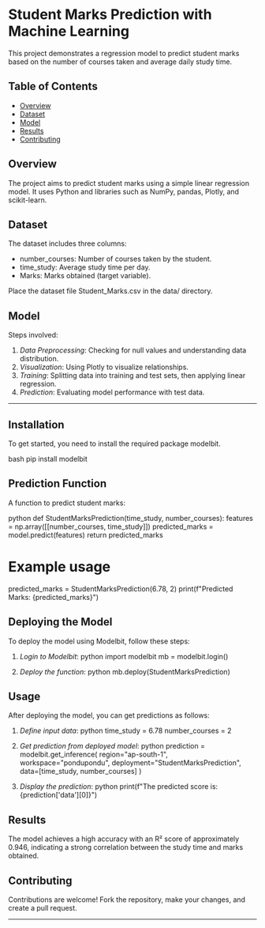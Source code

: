 # Student Marks Prediction with Machine Learning

This project demonstrates a regression model to predict student marks based on the number of courses taken and average daily study time.

## Table of Contents

- [Overview](#overview)
- [Dataset](#dataset)
- [Model](#model)
- [Results](#results)
- [Contributing](#contributing)

## Overview

The project aims to predict student marks using a simple linear regression model. It uses Python and libraries such as NumPy, pandas, Plotly, and scikit-learn.

## Dataset

The dataset includes three columns:
- number_courses: Number of courses taken by the student.
- time_study: Average study time per day.
- Marks: Marks obtained (target variable).

Place the dataset file Student_Marks.csv in the data/ directory.

## Model

Steps involved:
1. *Data Preprocessing*: Checking for null values and understanding data distribution.
2. *Visualization*: Using Plotly to visualize relationships.
3. *Training*: Splitting data into training and test sets, then applying linear regression.
4. *Prediction*: Evaluating model performance with test data.

---

## Installation

To get started, you need to install the required package modelbit.

bash
pip install modelbit


## Prediction Function

A function to predict student marks:

python
def StudentMarksPrediction(time_study, number_courses):
    features = np.array([[number_courses, time_study]])
    predicted_marks = model.predict(features)
    return predicted_marks

# Example usage
predicted_marks = StudentMarksPrediction(6.78, 2)
print(f"Predicted Marks: {predicted_marks}")


## Deploying the Model

To deploy the model using Modelbit, follow these steps:

1. *Login to Modelbit*:
    python
    import modelbit
    mb = modelbit.login()
    

2. *Deploy the function*:
    python
    mb.deploy(StudentMarksPrediction)
    

## Usage

After deploying the model, you can get predictions as follows:

1. *Define input data*:
    python
    time_study = 6.78
    number_courses = 2
    

2. *Get prediction from deployed model*:
    python
    prediction = modelbit.get_inference(
      region="ap-south-1",
      workspace="pondupondu",
      deployment="StudentMarksPrediction",
      data=[time_study, number_courses]
    )
    

3. *Display the prediction*:
    python
    print(f"The predicted score is: {prediction['data'][0]}")
    

## Results

The model achieves a high accuracy with an R² score of approximately 0.946, indicating a strong correlation between the study time and marks obtained.

## Contributing

Contributions are welcome! Fork the repository, make your changes, and create a pull request.

---
